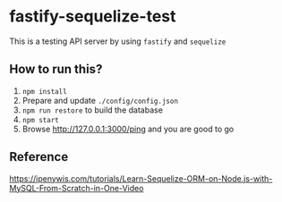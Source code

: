 # fastify-sequelize-test

This is a testing API server by using `fastify` and `sequelize`

## How to run this?
1. `npm install`
2. Prepare and update `./config/config.json`
3. `npm run restore` to build the database
4. `npm start`
5. Browse http://127.0.0.1:3000/ping and you are good to go

## Reference
https://ipenywis.com/tutorials/Learn-Sequelize-ORM-on-Node.js-with-MySQL-From-Scratch-in-One-Video
